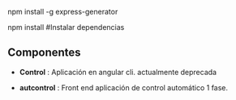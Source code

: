 npm install -g express-generator

npm install  #Instalar dependencias


## Componentes

* __Control__ : Aplicación en angular cli. actualmente deprecada

* __autcontrol__ : Front end aplicación de control automático 1 fase. 
